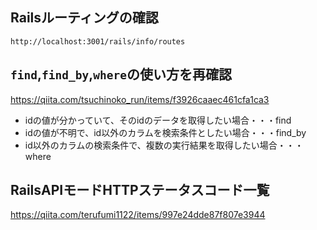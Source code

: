 ## Railsルーティングの確認
```
http://localhost:3001/rails/info/routes
```

## `find`,`find_by`,`where`の使い方を再確認
https://qiita.com/tsuchinoko_run/items/f3926caaec461cfa1ca3

- idの値が分かっていて、そのidのデータを取得したい場合・・・find
- idの値が不明で、id以外のカラムを検索条件としたい場合・・・find_by
- id以外のカラムの検索条件で、複数の実行結果を取得したい場合・・・where

## RailsAPIモードHTTPステータスコード一覧
https://qiita.com/terufumi1122/items/997e24dde87f807e3944


